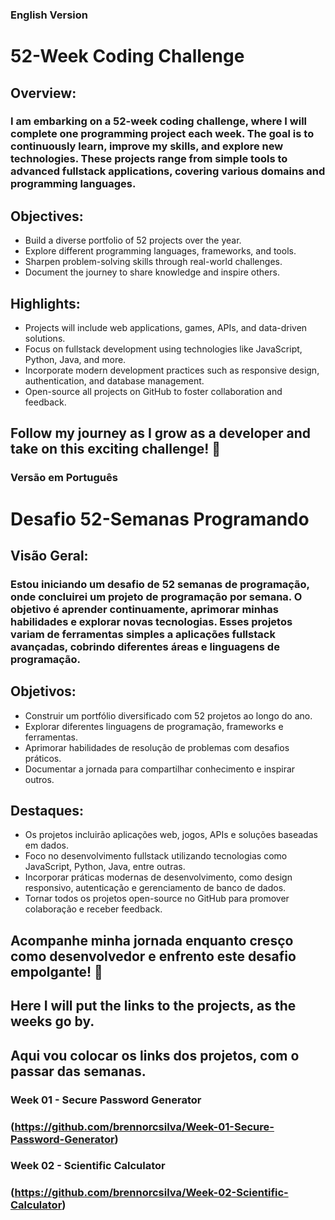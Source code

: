 ### English Version
# 52-Week Coding Challenge
## Overview:
### I am embarking on a 52-week coding challenge, where I will complete one programming project each week. The goal is to continuously learn, improve my skills, and explore new technologies. These projects range from simple tools to advanced fullstack applications, covering various domains and programming languages.

## Objectives:

- Build a diverse portfolio of 52 projects over the year.
- Explore different programming languages, frameworks, and tools.
- Sharpen problem-solving skills through real-world challenges.
- Document the journey to share knowledge and inspire others.

## Highlights:

- Projects will include web applications, games, APIs, and data-driven solutions.
- Focus on fullstack development using technologies like JavaScript, Python, Java, and more.
- Incorporate modern development practices such as responsive design, authentication, and database management.
- Open-source all projects on GitHub to foster collaboration and feedback.

## Follow my journey as I grow as a developer and take on this exciting challenge! 🚀


### Versão em Português
# Desafio 52-Semanas Programando
## Visão Geral:
### Estou iniciando um desafio de 52 semanas de programação, onde concluirei um projeto de programação por semana. O objetivo é aprender continuamente, aprimorar minhas habilidades e explorar novas tecnologias. Esses projetos variam de ferramentas simples a aplicações fullstack avançadas, cobrindo diferentes áreas e linguagens de programação.

## Objetivos:

- Construir um portfólio diversificado com 52 projetos ao longo do ano.
- Explorar diferentes linguagens de programação, frameworks e ferramentas.
- Aprimorar habilidades de resolução de problemas com desafios práticos.
- Documentar a jornada para compartilhar conhecimento e inspirar outros.

## Destaques:

- Os projetos incluirão aplicações web, jogos, APIs e soluções baseadas em dados.
- Foco no desenvolvimento fullstack utilizando tecnologias como JavaScript, Python, Java, entre outras.
- Incorporar práticas modernas de desenvolvimento, como design responsivo, autenticação e gerenciamento de banco de dados.
- Tornar todos os projetos open-source no GitHub para promover colaboração e receber feedback.

## Acompanhe minha jornada enquanto cresço como desenvolvedor e enfrento este desafio empolgante! 🚀

## Here I will put the links to the projects, as the weeks go by. 
## Aqui vou colocar os links dos projetos, com o passar das semanas.

### Week 01 - Secure Password Generator
### (https://github.com/brennorcsilva/Week-01-Secure-Password-Generator)
### Week 02 - Scientific Calculator
### (https://github.com/brennorcsilva/Week-02-Scientific-Calculator)
